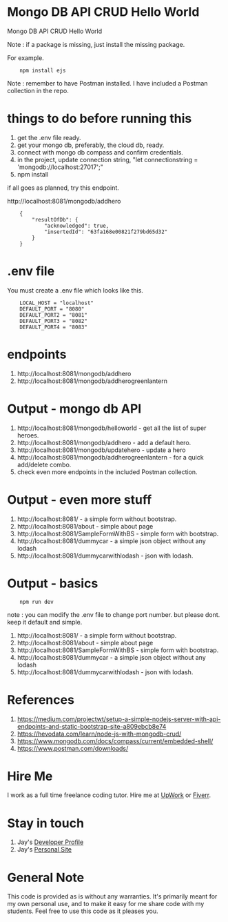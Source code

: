 # Mongo DB API CRUD Hello World

Mongo DB API CRUD Hello World

Note : if a package is missing, just install the missing package. 

For example.

```
    npm install ejs
```

Note : remember to have Postman installed. I have included a Postman collection in the repo. 

# things to do before running this

1. get the .env file ready.
1. get your mongo db, preferably, the cloud db, ready.
1. connect with mongo db compass and confirm credentials.
1. in the project, update connection string, "let connectionstring = 'mongodb://localhost:27017';"
1. npm install

if all goes as planned, try this endpoint.

http://localhost:8081/mongodb/addhero

```
    {
        "resultOfDb": {
            "acknowledged": true,
            "insertedId": "63fa168e00821f279bd65d32"
        }
    }
```

# .env file

You must create a .env file which looks like this. 

```
    LOCAL_HOST = "localhost"
    DEFAULT_PORT = "8080"
    DEFAULT_PORT2 = "8081"
    DEFAULT_PORT3 = "8082"
    DEFAULT_PORT4 = "8083"
```

# endpoints

1. http://localhost:8081/mongodb/addhero
1. http://localhost:8081/mongodb/addherogreenlantern

# Output - mongo db API

1. http://localhost:8081/mongodb/helloworld - get all the list of super heroes.
1. http://localhost:8081/mongodb/addhero - add a default hero.
1. http://localhost:8081/mongodb/updatehero - update a hero 
1. http://localhost:8081/mongodb/addherogreenlantern - for a quick add/delete combo. 
1. check even more endpoints in the included Postman collection. 

# Output - even more stuff

1. http://localhost:8081/ - a simple form without bootstrap. 
1. http://localhost:8081/about - simple about page
1. http://localhost:8081/SampleFormWithBS - simple form with bootstrap.
1. http://localhost:8081/dummycar - a simple json object without any lodash
1. http://localhost:8081/dummycarwithlodash - json with lodash.

# Output - basics

```
    npm run dev
```

note : you can modify the .env file to change port number. but please dont. keep it default and simple.

1. http://localhost:8081/ - a simple form without bootstrap. 
1. http://localhost:8081/about - simple about page
1. http://localhost:8081/SampleFormWithBS - simple form with bootstrap.
1. http://localhost:8081/dummycar - a simple json object without any lodash
1. http://localhost:8081/dummycarwithlodash - json with lodash.

# References

1. https://medium.com/projectwt/setup-a-simple-nodejs-server-with-api-endpoints-and-static-bootstrap-site-a809ebcb8e74
1. https://hevodata.com/learn/node-js-with-mongodb-crud/
1. https://www.mongodb.com/docs/compass/current/embedded-shell/
1. https://www.postman.com/downloads/

# Hire Me

I work as a full time freelance coding tutor. Hire me at [UpWork](https://www.upwork.com/fl/vijayasimhabr) or [Fiverr](https://www.fiverr.com/jay_codeguy). 

# Stay in touch

1. Jay's [Developer Profile](https://jay-study-nildana.github.io/developerprofile)
1. Jay's [Personal Site](https://stories.thechalakas.com/)

# General Note

This code is provided as is without any warranties. It's primarily meant for my own personal use, and to make it easy for me share code with my students. Feel free to use this code as it pleases you.